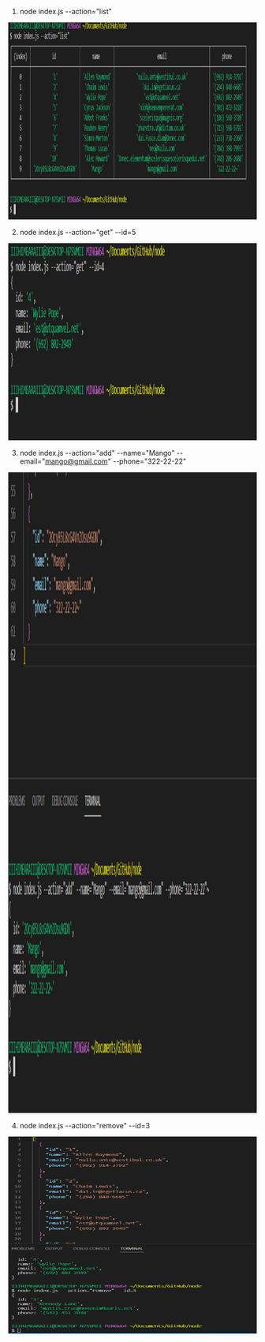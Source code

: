 1. node index.js --action="list"

<img src="screens/list.PNG" width="1200" height='400'>

2. node index.js --action="get" --id=5

<img src="screens/get.PNG" width="1200" height='400'>

3. node index.js --action="add" --name="Mango" --email="mango@gmail.com" --phone="322-22-22"

<img src="screens/add.PNG" width="870" height='1300'>

4. node index.js --action="remove" --id=3

<img src="screens/remove.PNG" width="1200" height='400'>
